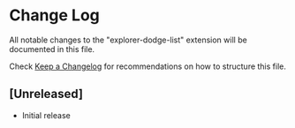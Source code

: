 # Change Log

All notable changes to the "explorer-dodge-list" extension will be documented in this file.

Check [Keep a Changelog](http://keepachangelog.com/) for recommendations on how to structure this file.

## [Unreleased]

- Initial release